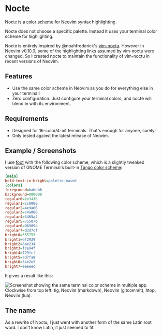 # Nocte

Nocte is a [color scheme](https://neovim.io/doc/user/syntax.html#%3Ahighlight) for [Neovim](https://github.com/neovim/neovim) syntax highlighting.

Nocte does not choose a specific palette.
Instead it uses your terminal color scheme for highlighting.

Nocte is entirely inspired by @noahfrederick's [vim-noctu](https://github.com/noahfrederick/vim-noctu).
However in Neovim v0.10.0, some of the highlighting links assumed by vim-noctu were changed.
So I created nocte to maintain the functionality of vim-noctu in recent versions of Neovim.

## Features

* Use the same color scheme in Neovim as you do for everything else in your terminal!
* Zero configuration. Just configure your terminal colors, and nocte will blend in with its environment.

## Requirements

* Designed for 16-color/4-bit terminals. That's enough for anyone, surely!
* Only tested against the latest release of Neovim.

## Example / Screenshots

I use [foot](https://codeberg.org/dnkl/foot) with the following color scheme, which is a slightly tweaked version of GNOME Terminal's built-in [Tango color scheme](https://github.com/GNOME/gnome-terminal/blob/43b859ae64e5df659b3e9dd5d9a341e6c5c8f896/src/terminal-profile-editor.cc#L218-L236):

```ini
[main]
bold-text-in-bright=palette-based
[colors]
foreground=babdb6
background=000000
regular0=2e3436
regular1=cc0000
regular2=4e9a06
regular3=c4a000
regular4=3465a4
regular5=75507b
regular6=06989a
regular7=d3d7cf
bright0=555753
bright1=ef2929
bright2=8ae234
bright3=fce94f
bright4=729fcf
bright5=ad7fa8
bright6=34e2e2
bright7=eeeeec
```

It gives a result like this:

![Screenshot showing the same terminal color scheme in multiple app. Clockwise from top left: tig, Neovim (markdown), Neovim (gitcommit), htop, Neovim (lua).](screenshot.webp "Screenshot showing the same terminal color scheme in multiple app. Clockwise from top left: tig, Neovim (markdown), Neovim (gitcommit), htop, Neovim (lua).")

## The name

As a rewrite of Noctu, I just went with another form of the same Latin root word.
I don't know Latin, it just seemed to fit.
